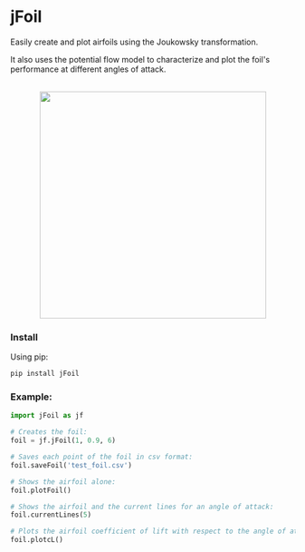 # jFoil

Easily create and plot airfoils using the Joukowsky transformation.

It also uses the potential flow model to characterize and plot the foil's performance at different angles of attack.

<p align="center">
    <br>
    <img src="https://i.imgur.com/7z7Q8Q0.png" width="400"/>
    <br>
<p>

### Install

Using pip:

```bash
pip install jFoil
```

### Example:

```python
import jFoil as jf

# Creates the foil:
foil = jf.jFoil(1, 0.9, 6)

# Saves each point of the foil in csv format:
foil.saveFoil('test_foil.csv')

# Shows the airfoil alone:
foil.plotFoil()

# Shows the airfoil and the current lines for an angle of attack:
foil.currentLines(5)

# Plots the airfoil coefficient of lift with respect to the angle of attack:
foil.plotcL()
```


